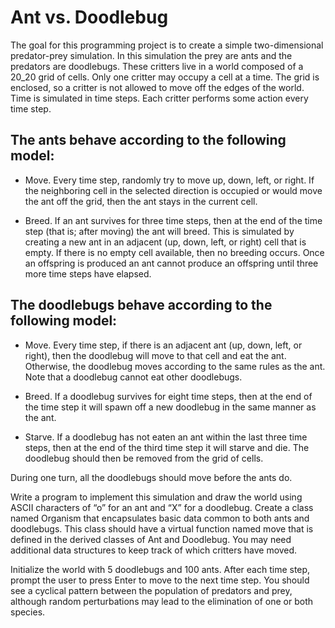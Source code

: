 # Ant vs. Doodlebug

The goal for this programming project is to create a simple two-dimensional predator-prey simulation. In this simulation the prey are ants and the predators are doodlebugs. These critters live in a world composed of a 20_20 grid of cells. Only one critter may occupy a cell at a time. The grid is enclosed, so a critter is not allowed to move off the edges of the world. Time is simulated in time steps. Each critter performs some action every time step.

## The ants behave according to the following model:

- Move. Every time step, randomly try to move up, down, left, or right. If the neighboring cell in the selected direction is occupied or would move the ant off the grid, then the ant stays in the current cell.

- Breed. If an ant survives for three time steps, then at the end of the time step (that is; after moving) the ant will breed. This is simulated by creating a new ant in an adjacent (up, down, left, or right) cell that is empty. If there is no empty cell available, then no breeding occurs. Once an offspring is produced an ant cannot produce an offspring until three more time steps have elapsed.

## The doodlebugs behave according to the following model:

- Move. Every time step, if there is an adjacent ant (up, down, left, or right), then the doodlebug will move to that cell and eat the ant. Otherwise, the doodlebug moves according to the same rules as the ant. Note that a doodlebug cannot eat other doodlebugs.

- Breed. If a doodlebug survives for eight time steps, then at the end of the time step it will spawn off a new doodlebug in the same manner as the ant.

- Starve. If a doodlebug has not eaten an ant within the last three time steps, then at the end of the third time step it will starve and die. The doodlebug should then be removed from the grid of cells.

During one turn, all the doodlebugs should move before the ants do.

Write a program to implement this simulation and draw the world using ASCII characters of “o” for an ant and “X” for a doodlebug. Create a class named Organism that encapsulates basic data common to both ants and doodlebugs. This class should have a virtual function named move that is defined in the derived classes of Ant and Doodlebug. You may need additional data structures to keep track of which critters have moved.

Initialize the world with 5 doodlebugs and 100 ants. After each time step, prompt the user to press Enter to move to the next time step. You should see a cyclical pattern between the population of predators and prey, although random perturbations may lead to the elimination of one or both species.
